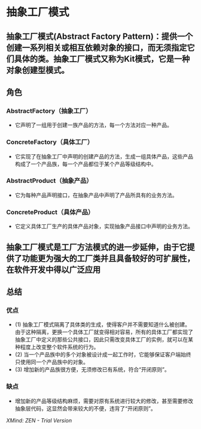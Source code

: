 # 抽象工厂模式

## 抽象工厂模式(Abstract Factory Pattern)：提供一个创建一系列相关或相互依赖对象的接口，而无须指定它们具体的类。抽象工厂模式又称为Kit模式，它是一种对象创建型模式。

## 角色

### AbstractFactory（抽象工厂）

- 它声明了一组用于创建一族产品的方法，每一个方法对应一种产品。

###  ConcreteFactory（具体工厂）

- 它实现了在抽象工厂中声明的创建产品的方法，生成一组具体产品，这些产品构成了一个产品族，每一个产品都位于某个产品等级结构中。

### AbstractProduct（抽象产品）

- 它为每种产品声明接口，在抽象产品中声明了产品所具有的业务方法。

### ConcreteProduct（具体产品）

- 它定义具体工厂生产的具体产品对象，实现抽象产品接口中声明的业务方法。

##   抽象工厂模式是工厂方法模式的进一步延伸，由于它提供了功能更为强大的工厂类并且具备较好的可扩展性，在软件开发中得以广泛应用

## 总结

### 优点

- (1) 抽象工厂模式隔离了具体类的生成，使得客户并不需要知道什么被创建。由于这种隔离，更换一个具体工厂就变得相对容易，所有的具体工厂都实现了抽象工厂中定义的那些公共接口，因此只需改变具体工厂的实例，就可以在某种程度上改变整个软件系统的行为。
- (2) 当一个产品族中的多个对象被设计成一起工作时，它能够保证客户端始终只使用同一个产品族中的对象。
-  (3) 增加新的产品族很方便，无须修改已有系统，符合“开闭原则”。

### 缺点

- 增加新的产品等级结构麻烦，需要对原有系统进行较大的修改，甚至需要修改抽象层代码，这显然会带来较大的不便，违背了“开闭原则”。

*XMind: ZEN - Trial Version*